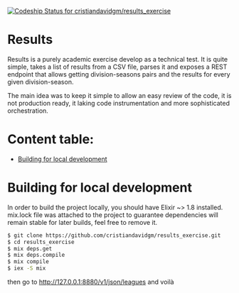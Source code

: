 [![Codeship Status for cristiandavidgm/results_exercise](https://app.codeship.com/projects/4aa4d530-267f-0137-ffc2-3e508df156a9/status?branch=master)](https://app.codeship.com/projects/330404)

# Results
Results is a purely academic exercise develop as a technical test. 
It is quite simple, takes a list of results from a CSV file, parses it and exposes a REST endpoint that allows getting division-seasons pairs and the results for every given division-season.

The main idea was to keep it simple to allow an easy review of the code, it is not production ready, it laking code instrumentation and more sophisticated orchestration. 

# Content table:
 - [Building for local development](#Building-for-local-development)

# Building for local development

In order to build the project locally, you should have Elixir ~> 1.8 installed. 
mix.lock file was attached to the project to guarantee dependencies will remain stable for later builds, feel free to remove it. 

```sh
$ git clone https://github.com/cristiandavidgm/results_exercise.git
$ cd results_exercise
$ mix deps.get
$ mix deps.compile
$ mix compile
$ iex -S mix
```
then go to <a href="http://127.0.0.1:8880/v1/json/leagues" target="_blank">http://127.0.0.1:8880/v1/json/leagues</a> and voilà



